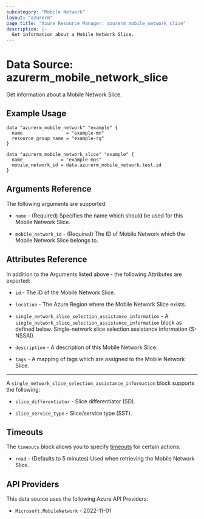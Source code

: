 ```yaml
---
subcategory: "Mobile Network"
layout: "azurerm"
page_title: "Azure Resource Manager: azurerm_mobile_network_slice"
description: |-
  Get information about a Mobile Network Slice.
---
```


# Data Source: azurerm_mobile_network_slice

Get information about a Mobile Network Slice.

## Example Usage

```hcl
data "azurerm_mobile_network" "example" {
  name                = "example-mn"
  resource_group_name = "example-rg"
}

data "azurerm_mobile_network_slice" "example" {
  name              = "example-mns"
  mobile_network_id = data.azurerm_mobile_network.test.id
}
```

## Arguments Reference

The following arguments are supported:

* `name` - (Required) Specifies the name which should be used for this Mobile Network Slice. 

* `mobile_network_id` - (Required) The ID of Mobile Network which the Mobile Network Slice belongs to.

## Attributes Reference

In addition to the Arguments listed above - the following Attributes are exported:

* `id` - The ID of the Mobile Network Slice.

* `location` - The Azure Region where the Mobile Network Slice exists. 

* `single_network_slice_selection_assistance_information` - A `single_network_slice_selection_assistance_information` block as defined below. Single-network slice selection assistance information (S-NSSAI). 

* `description` - A description of this Mobile Network Slice.

* `tags` - A mapping of tags which are assigned to the Mobile Network Slice.

---

A `single_network_slice_selection_assistance_information` block supports the following:

* `slice_differentiator` - Slice differentiator (SD).

* `slice_service_type` - Slice/service type (SST).


## Timeouts

The `timeouts` block allows you to specify [timeouts](https://www.terraform.io/docs/configuration/resources.html#timeouts) for certain actions:

* `read` - (Defaults to 5 minutes) Used when retrieving the Mobile Network Slice.

## API Providers
<!-- This section is generated, changes will be overwritten -->
This data source uses the following Azure API Providers:

* `Microsoft.MobileNetwork` - 2022-11-01
